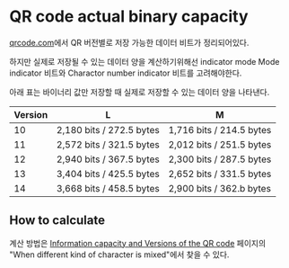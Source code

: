 # QR code actual binary capacity

[qrcode.com](https://www.qrcode.com/en/about/version.html)에서 QR 버전별로 저장 가능한  데이터 비트가 정리되어있다.

하지만 실제로 저장될 수 있는 데이터 양을 계산하기위해선 indicator mode Mode indicator 비트와 Charactor number indicator 비트를 고려해야한다.

아래 표는 바이너리 값만 저장할 때 실제로 저장할 수 있는 데이터 양을 나타낸다.

| Version | L                        | M                        |
| ------- | ------------------------ | ------------------------ |
| 10      | 2,180 bits / 272.5 bytes | 1,716 bits / 214.5 bytes |
| 11      | 2,572 bits / 321.5 bytes | 2,012 bits / 251.5 bytes |
| 12      | 2,940 bits / 367.5 bytes | 2,300 bits / 287.5 bytes |
| 13      | 3,404 bits / 425.5 bytes | 2,652 bits / 331.5 bytes |
| 14      | 3,668 bits / 458.5 bytes | 2,900 bits / 362.b bytes |

## How to calculate

계산 방법은 [Information capacity and Versions of the QR code](https://www.qrcode.com/en/about/version.html) 페이지의 "When different kind of character is mixed"에서 찾을 수 있다.
